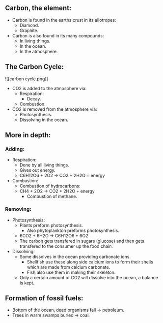 ## Carbon, the element:
- Carbon is found in the earths crust in its allotropes:
	- Diamond.
	- Graphite.
- Carbon is also found in its many compounds:
	- In living things.
	- In the ocean.
	- In the atmosphere.

## The Carbon Cycle:
![[carbon cycle.png]]
- CO2 is added to the atmosphere via:
	- Respiration:
		- Decay.
	- Combustion.
- CO2 is removed from the atmosphere via:
	- Photosynthesis.
	- Dissolving in the ocean.

## More in depth:
### Adding:
- Respiration:
	- Done by all living things.
	- Gives out energy.
	- C6H12O6 + 2O2 -> CO2 + 2H2O + energy
- Combustion:
	- Combustion of hydrocarbons:
	- CH4 + 2O2 -> CO2 + 2H2O + energy
		- Combustion of methane.

### Removing:
- Photosynthesis:
	- Plants preform photosynthesis.
		- Also phytoplankton preforms photosynthesis.
	- 6CO2 + 6H2O -> C6H12O6 + 6O2
	- The carbon gets transfered in sugars (glucose) and then gets transfered to the consumer up the food chain.
- Dissolving:
	- Some dissolves in the ocean providing carbonate ions.
		- Shellfish use these along side calcium ions to form their shells which are made from calcium carbonate.
		- Fish also use them in making their skeleton.
	- Only a certain amount of CO2 will dissolve into the ocean, a balance is kept.

## Formation of fossil fuels:
- Bottom of the ocean, dead organisms fall -> petroleum.
- Trees in warm swamps buried -> coal.